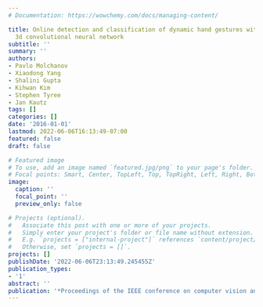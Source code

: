 ```yaml
---
# Documentation: https://wowchemy.com/docs/managing-content/

title: Online detection and classification of dynamic hand gestures with recurrent
  3d convolutional neural network
subtitle: ''
summary: ''
authors:
- Pavlo Molchanov
- Xiaodong Yang
- Shalini Gupta
- Kihwan Kim
- Stephen Tyree
- Jan Kautz
tags: []
categories: []
date: '2016-01-01'
lastmod: 2022-06-06T16:13:49-07:00
featured: false
draft: false

# Featured image
# To use, add an image named `featured.jpg/png` to your page's folder.
# Focal points: Smart, Center, TopLeft, Top, TopRight, Left, Right, BottomLeft, Bottom, BottomRight.
image:
  caption: ''
  focal_point: ''
  preview_only: false

# Projects (optional).
#   Associate this post with one or more of your projects.
#   Simply enter your project's folder or file name without extension.
#   E.g. `projects = ["internal-project"]` references `content/project/deep-learning/index.md`.
#   Otherwise, set `projects = []`.
projects: []
publishDate: '2022-06-06T23:13:49.245455Z'
publication_types:
- '1'
abstract: ''
publication: '*Proceedings of the IEEE conference on computer vision and pattern recognition*'
---
```

